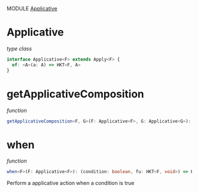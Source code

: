 MODULE [Applicative](https://github.com/gcanti/fp-ts/blob/master/src/Applicative.ts)
# Applicative
*type class*
```ts
interface Applicative<F> extends Apply<F> {
  of: <A>(a: A) => HKT<F, A>
}
```
# getApplicativeComposition
*function*
```ts
getApplicativeComposition<F, G>(F: Applicative<F>, G: Applicative<G>): ApplicativeComposition<F, G> 
```

# when
*function*
```ts
when<F>(F: Applicative<F>): (condition: boolean, fu: HKT<F, void>) => HKT<F, void> 
```
Perform a applicative action when a condition is true